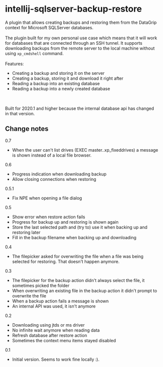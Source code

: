# intellij-sqlserver-backup-restore
A plugin that allows creating backups and restoring them from the DataGrip context for Microsoft SQLServer databases. <br>
<br>
The plugin built for my own personal use case which means that it will work for databases that are connected through an SSH tunnel.
It supports downloading backups from the remote server to the local machine without using `xp_cmdshell` command.<br>
<br>
Features:<br>
<ul>
  <li> Creating a backup and storing it on the server </li>
  <li> Creating a backup, storing it and download it right after </li>
  <li> Reading a backup into an existing database </li>
  <li> Reading a backup into a newly created database </li>
</ul><br>
<br>
Built for 2020.1 and higher because the internal database api has changed in that version.

## Change notes
0.7
- When the user can't list drives (EXEC master..xp_fixeddrives) a message is shown instead of a local file browser.

0.6
- Progress indication when downloading backup
- Allow closing connections when restoring

0.5.1
- Fix NPE when opening a file dialog

0.5
- Show error when restore action fails
- Progress for backup up and restoring is shown again
- Store the last selected path and (try to) use it when backing up and restoring later
- Fill in the backup filename when backing up and downloading

0.4
- The filepicker asked for overwriting the file when a file was being selected for restoring. That doesn't happen anymore.

0.3
- The filepicker for the backup action didn't always select the file, it sometimes picked the folder
- When overwriting an existing file in the backup action it didn't prompt to overwrite the file
- When a backup action fails a message is shown
- An internal API was used, it isn't anymore

0.2
- Downloading using jtds or ms driver
- No infinite wait anymore when reading data
- Refresh database after restore action
- Sometimes the context menu items stayed disabled

0.1
- Initial version. Seems to work fine locally :).
